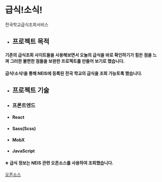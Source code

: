 # 급식!소식!
전국학교급식조회서비스


* ## 프로젝트 목적
#### 기존의 급식조회 사이트들을 사용해보면서 오늘의 급식을 바로 확인하기가 힘든 점을 느껴 그러한 불편한 점들을 보완한 프로젝트를 만들어 보기로 했습니다.
#### 급식!소식!을 통해 NEIS에 등록된 전국 학교의 급식을 조회 가능토록 했습니다.


* ## 프로젝트 기술
+ ### 프론트엔드
- #### React
- #### Sass(Scss)
- #### MobX
- #### JavaScript

#### ※ 급식 정보는 NEIS 관련 오픈소스를 사용하여 조회했습니다.
[오픈소스](https://github.com/5d-jh/school-menu-api, "나이스 오픈소스")
